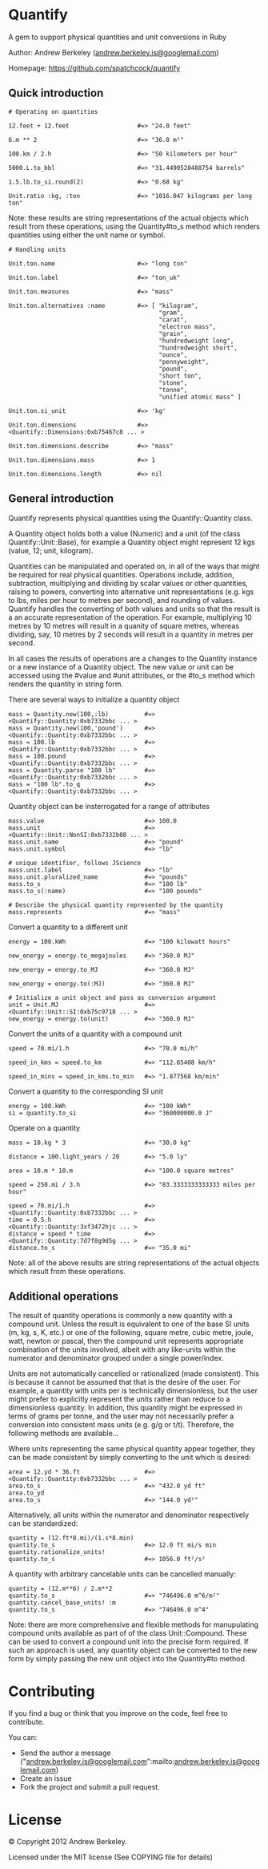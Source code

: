 Quantify
========

A gem to support physical quantities and unit conversions in Ruby

Author: Andrew Berkeley (andrew.berkeley.is@googlemail.com)

Homepage: https://github.com/spatchcock/quantify


Quick introduction
------------------

    # Operating on quantities

    12.feet + 12.feet                   #=> "24.0 feet"

    6.m ** 2                            #=> "36.0 m²"

    100.km / 2.h                        #=> "50 kilometers per hour"

    5000.L.to_bbl                       #=> "31.4490528488754 barrels"

    1.5.lb.to_si.round(2)               #=> "0.68 kg"

    Unit.ratio :kg, :ton                #=> "1016.047 kilograms per long ton"

Note: these results are string representations of the actual objects
which result from these operations, using the Quantity#to_s method which
renders quantities using either the unit name or symbol.

    # Handling units

    Unit.ton.name                       #=> "long ton"

    Unit.ton.label                      #=> "ton_uk"

    Unit.ton.measures                   #=> "mass"

    Unit.ton.alternatives :name         #=> [ "kilogram",
                                              "gram",
                                              "carat",
                                              "electron mass",
                                              "grain",
                                              "hundredweight long",
                                              "hundredweight short",
                                              "ounce",
                                              "pennyweight",
                                              "pound",
                                              "short ton",
                                              "stone",
                                              "tonne",
                                              "unified atomic mass" ]
 
    Unit.ton.si_unit                    #=> 'kg'

    Unit.ton.dimensions                 #=> <Quantify::Dimensions:0xb75467c8 ... >

    Unit.ton.dimensions.describe        #=> "mass"

    Unit.ton.dimensions.mass            #=> 1

    Unit.ton.dimensions.length          #=> nil

    
General introduction
--------------------

Quantify represents physical quantities using the Quantify::Quantity class.

A Quantity object holds both a value (Numeric) and a unit (of the class
Quantify::Unit::Base), for example a Quantity object might represent 12 kgs (value, 12; unit, kilogram).

Quantities can be manipulated and operated on, in all of the ways that might be required for real physical quantities. Operations include, addition, subtraction, multiplying and dividing by scalar values or other quantities, raising to powers, converting into alternative unit representations (e.g. kgs to lbs, miles per hour to metres per second), and rounding of values. Quantify handles the converting of both values and units so that the result is a an accurate representation of the operation. For example, multiplying 10 metres by 10 metres will result in a quanity of square metres, whereas dividing, say, 10 metres by 2 seconds will result in a quantity in metres per second.

In all cases the results of operations are a changes to the Quantity instance or a new instance of a Quantity object. The new value or unit can be accessed using the #value and #unit attributes, or the #to_s method which renders the quantity in string form.

There are several ways to initialize a quantity object

    mass = Quantity.new(100,:lb)          #=> <Quantify::Quantity:0xb7332bbc ... >
    mass = Quantity.new(100,'pound')      #=> <Quantify::Quantity:0xb7332bbc ... >
    mass = 100.lb                         #=> <Quantify::Quantity:0xb7332bbc ... >
    mass = 100.pound                      #=> <Quantify::Quantity:0xb7332bbc ... >
    mass = Quantity.parse "100 lb"        #=> <Quantify::Quantity:0xb7332bbc ... >
    mass = "100 lb".to_q                  #=> <Quantify::Quantity:0xb7332bbc ... >

Quantity object can be insterrogated for a range of attributes

    mass.value                            #=> 100.0
    mass.unit                             #=> <Quantify::Unit::NonSI:0xb7332b08 ... >
    mass.unit.name                        #=> "pound"
    mass.unit.symbol                      #=> "lb"

    # unique identifier, follows JScience
    mass.unit.label                       #=> "lb"
    mass.unit.pluralized_name             #=> "pounds"
    mass.to_s                             #=> "100 lb"
    mass.to_s(:name)                      #=> "100 pounds"

    # Describe the physical quantity represented by the quantity
    mass.represents                       #=> "mass"

Convert a quantity to a different unit

    energy = 100.kWh                      #=> "100 kilowatt hours"
  
    new_energy = energy.to_megajoules     #=> "360.0 MJ"
  
    new_energy = energy.to_MJ             #=> "360.0 MJ"
  
    new_energy = energy.to(:MJ)           #=> "360.0 MJ"

    # Initialize a unit object and pass as conversion argument
    unit = Unit.MJ                        #=> <Quantify::Unit::SI:0xb75c9718 ... >
    new_energy = energy.to(unit)          #=> "360.0 MJ"

Convert the units of a quantity with a compound unit

    speed = 70.mi/1.h                     #=> "70.0 mi/h"

    speed_in_kms = speed.to_km            #=> "112.65408 km/h"

    speed_in_mins = speed_in_kms.to_min   #=> "1.877568 km/min"

Convert a quantity to the corresponding SI unit

    energy = 100.kWh                      #=> "100 kWh"
    si = quantity.to_si                   #=> "360000000.0 J"

Operate on a quantity

    mass = 10.kg * 3                      #=> "30.0 kg"

    distance = 100.light_years / 20       #=> "5.0 ly"

    area = 10.m * 10.m                    #=> "100.0 square metres"

    speed = 250.mi / 3.h                  #=> "83.3333333333333 miles per hour"

    speed = 70.mi/1.h                     #=> <Quantify::Quantity:0xb7332bbc ... >
    time = 0.5.h                          #=> <Quantify::Quantity:3xf3472hjc ... >
    distance = speed * time               #=> <Quantify::Quantity:7d7f8g9d5g ... >
    distance.to_s                         #=> "35.0 mi"

Note: all of the above results are string representations of the actual
objects which result from these operations.

Additional operations
---------------------

The result of quantity operations is commonly a new quantity with a compound unit. Unless the result is equivalent to one of the base SI units (m, kg, s, K, etc.) or one of the following, square metre, cubic metre, joule, watt, newton or pascal, then the compound unit represents appropriate combination of the units involved, albeit with any like-units within the numerator and denominator grouped under a single
power/index.

Units are not automatically cancelled or rationalized (made consistent). This is because it cannot be assumed that that is the desire of the user. For example, a quantity with units <mass> per <mass> is technically dimensionless, but the user might prefer to explicitly represent the units rather than reduce to a dimensionless quantity. In addition, this quantity might be expressed in terms of grams per tonne,
and the user may not necessarily prefer a conversion into consistent mass units (e.g. g/g or t/t). Therefore, the following methods are available...

Where units representing the same physical quantity appear together, they can be made consistent by simply converting to the unit which is desired:
    
    area = 12.yd * 36.ft                  #=> <Quantify::Quantity:0xb7332bbc ... >
    area.to_s                             #=> "432.0 yd ft"
    area.to_yd
    area.to_s                             #=> "144.0 yd²"

Alternatively, all units within the numerator and denominator respectively can be standardized:

    quantity = (12.ft*8.mi)/(1.s*8.min)
    quantity.to_s                         #=> 12.0 ft mi/s min
    quantity.rationalize_units!
    quantity.to_s                         #=> 1056.0 ft²/s²

A quantity with arbitrary cancelable units can be cancelled manually:

    quantity = (12.m**6) / 2.m**2
    quantity.to_s                         #=> "746496.0 m^6/m²"
    quantity.cancel_base_units! :m
    quantity.to_s                         #=> "746496.0 m^4"

Note: there are more comprehensive and flexible methods for manupulating compound units available as part of of the class Unit::Compound. These can be used to convert a conpound unit into the precise form required. If such an approach is used, any quantity object can be converted to the new form by simply passing the new unit object into the Quantity#to method.

Contributing
============

If you find a bug or think that you improve on the code, feel free to contribute.

You can:

* Send the author a message ("andrew.berkeley.is@googlemail.com":mailto:andrew.berkeley.is@googlemail.com)
* Create an issue
* Fork the project and submit a pull request.

License
=======

© Copyright 2012 Andrew Berkeley.

Licensed under the MIT license (See COPYING file for details)
